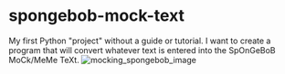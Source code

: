 # spongebob-mock-text
My first Python "project" without a guide or tutorial. I want to create a program that will convert whatever text is entered into the SpOnGeBoB MoCk/MeMe TeXt.
![mocking_spongebob_image](https://github.com/FurrerW/spongebob-mock-text/assets/52584310/e72b9d8f-8d3e-44fc-b736-4dce2c018840)
